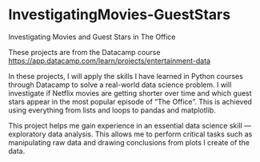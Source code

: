 # InvestigatingMovies-GuestStars
Investigating Movies and Guest Stars in The Office

These projects are from the Datacamp course https://app.datacamp.com/learn/projects/entertainment-data 

In these  projects, I will apply the skills I have learned in Python courses through Datacamp to solve a real-world data science problem. I will investigate if  Netflix movies are getting shorter over time and which guest stars appear in the most popular episode of “The Office”. This is achieved using everything from lists and loops to pandas and matplotlib.

This project helps me gain experience in an essential data science skill — exploratory data analysis. This allows me to perform critical tasks such as manipulating raw data and drawing conclusions from plots I create of the data.
